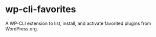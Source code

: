 # wp-cli-favorites
A WP-CLI extension to list, install, and activate favorited plugins from WordPress.org.
